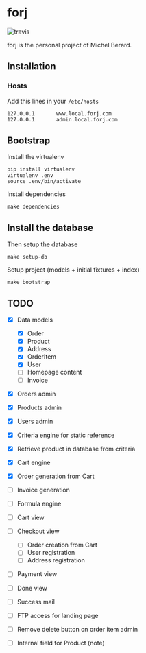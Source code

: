 # forj

![travis](https://travis-ci.org/thoas/forj.svg?branch=master)

forj is the personal project of Michel Berard.

## Installation

### Hosts

Add this lines in your ``/etc/hosts``

```
127.0.0.1       www.local.forj.com
127.0.0.1       admin.local.forj.com
```

## Bootstrap

Install the virtualenv


```console
pip install virtualenv
virtualenv .env
source .env/bin/activate
```

Install dependencies

```console
make dependencies
```

## Install the database

Then setup the database

```console
make setup-db
```

Setup project (models + initial fixtures + index)

```console
make bootstrap
```

## TODO

- [x] Data models

  - [x] Order
  - [x] Product
  - [x] Address
  - [x] OrderItem
  - [x] User
  - [ ] Homepage content
  - [ ] Invoice
- [x] Orders admin
- [x] Products admin
- [x] Users admin
- [x] Criteria engine for static reference
- [x] Retrieve product in database from criteria
- [x] Cart engine
- [x] Order generation from Cart
- [ ] Invoice generation
- [ ] Formula engine
- [ ] Cart view
- [ ] Checkout view

  - [ ] Order creation from Cart
  - [ ] User registration
  - [ ] Address registration
- [ ] Payment view
- [ ] Done view
- [ ] Success mail
- [ ] FTP access for landing page
- [ ] Remove delete button on order item admin
- [ ] Internal field for Product (note)
